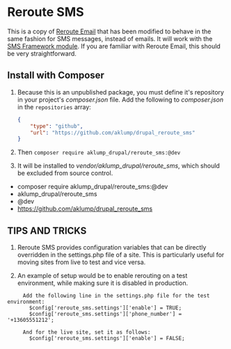 # Reroute SMS

This is a copy of [Reroute Email](https://www.drupal.org/project/reroute_email) that has been modified to behave in the same fashion for SMS messages, instead of emails. It will work with the [SMS Framework module](https://www.drupal.org/project/smsframework). If you are familiar with Reroute Email, this should be very straightforward.

## Install with Composer

1. Because this is an unpublished package, you must define it's repository in your project's _composer.json_ file. Add the following to _composer.json_ in the `repositories` array:

    ```json
    {
        "type": "github",
        "url": "https://github.com/aklump/drupal_reroute_sms"
    }
    ```

1. Then `composer require aklump_drupal/reroute_sms:@dev`
1. It will be installed to _vendor/aklump_drupal/reroute_sms_, which should be excluded from source control.

* composer require aklump_drupal/reroute_sms:@dev
* aklump_drupal/reroute_sms
* @dev
* https://github.com/aklump/drupal_reroute_sms

## TIPS AND TRICKS

1.  Reroute SMS provides configuration variables that can be directly overridden in the settings.php file of a site. This is particularly useful for moving sites from live to test and vice versa.

2.  An example of setup would be to enable rerouting on a test environment, while making sure it is disabled in production.
```
     Add the following line in the settings.php file for the test environment:
       $config['reroute_sms.settings']['enable'] = TRUE;
       $config['reroute_sms.settings']['phone_number'] = '+13605551212';

     And for the live site, set it as follows:
       $config['reroute_sms.settings']['enable'] = FALSE;
```

